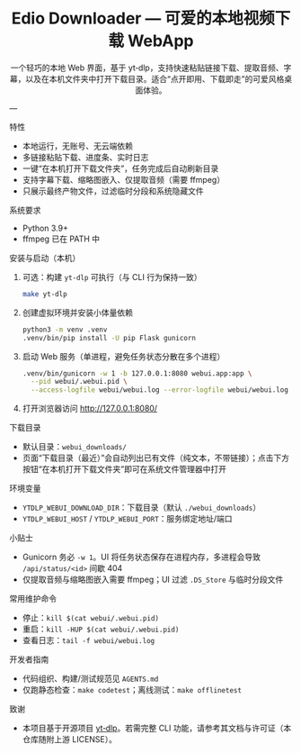 <div align="center">

<h1>Edio Downloader — 可爱的本地视频下载 WebApp</h1>

一个轻巧的本地 Web 界面，基于 yt‑dlp，支持快速粘贴链接下载、提取音频、字幕，以及在本机文件夹中打开下载目录。适合“点开即用、下载即走”的可爱风格桌面体验。

</div>

—

特性
- 本地运行，无账号、无云端依赖
- 多链接粘贴下载、进度条、实时日志
- 一键“在本机打开下载文件夹”，任务完成后自动刷新目录
- 支持字幕下载、缩略图嵌入、仅提取音频（需要 ffmpeg）
- 只展示最终产物文件，过滤临时分段和系统隐藏文件

系统要求
- Python 3.9+
- ffmpeg 已在 PATH 中

安装与启动（本机）
1) 可选：构建 `yt-dlp` 可执行（与 CLI 行为保持一致）
   
   ```bash
   make yt-dlp
   ```

2) 创建虚拟环境并安装小体量依赖
   
   ```bash
   python3 -m venv .venv
   .venv/bin/pip install -U pip Flask gunicorn
   ```

3) 启动 Web 服务（单进程，避免任务状态分散在多个进程）
   
   ```bash
   .venv/bin/gunicorn -w 1 -b 127.0.0.1:8080 webui.app:app \
     --pid webui/.webui.pid \
     --access-logfile webui/webui.log --error-logfile webui/webui.log --daemon
   ```

4) 打开浏览器访问 http://127.0.0.1:8080/

下载目录
- 默认目录：`webui_downloads/`
- 页面“下载目录（最近）”会自动列出已有文件（纯文本，不带链接）；点击下方按钮“在本机打开下载文件夹”即可在系统文件管理器中打开

环境变量
- `YTDLP_WEBUI_DOWNLOAD_DIR`：下载目录（默认 `./webui_downloads`）
- `YTDLP_WEBUI_HOST` / `YTDLP_WEBUI_PORT`：服务绑定地址/端口

小贴士
- Gunicorn 务必 `-w 1`。UI 将任务状态保存在进程内存，多进程会导致 `/api/status/<id>` 间歇 404
- 仅提取音频与缩略图嵌入需要 ffmpeg；UI 过滤 `.DS_Store` 与临时分段文件

常用维护命令
- 停止：`kill $(cat webui/.webui.pid)`
- 重启：`kill -HUP $(cat webui/.webui.pid)`
- 查看日志：`tail -f webui/webui.log`

开发者指南
- 代码组织、构建/测试规范见 `AGENTS.md`
- 仅跑静态检查：`make codetest`；离线测试：`make offlinetest`

致谢
- 本项目基于开源项目 [yt‑dlp](https://github.com/yt-dlp/yt-dlp)。若需完整 CLI 功能，请参考其文档与许可证（本仓库随附上游 LICENSE）。

